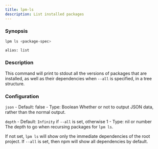 ```yaml
---
title: lpm-ls
description: List installed packages
---
```


### Synopsis
```sh
lpm ls <package-spec>

alias: list
```

### Description
This command will print to stdout all the versions of packages that are installed, as well as their dependencies when `--all` is specified, in a tree structure.

### Configuration
`json`
    - Default: false
    - Type: Boolean
    Whether or not to output JSON data, rather than the normal output.

`depth`
    - Default: `Infinity` if `--all` is set, otherwise 1
    - Type: nil or number
The depth to go when recursing packages for `lpm ls`.

If not set, `lpm ls` will show only the immediate dependencies of the root project. If `--all` is set, then npm will show all dependencies by default.
